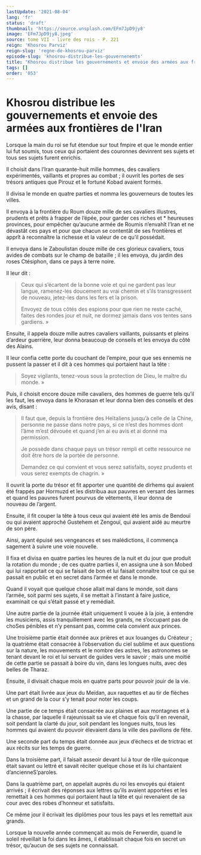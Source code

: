 ```yaml
---
lastUpdate: '2021-08-04'
lang: 'fr'
status: 'draft'
thumbnail: 'https://source.unsplash.com/EFm7JpD9jy8'
image: 'EFm7JpD9jy8.jpeg'
source: tome VII - livre des rois - P. 221
reign: 'Khosrou Parviz'
reign-slug: 'regne-de-khosrou-parviz'
episode-slug: 'khosrou-distribue-les-gouvernenemts'
title: "Khosrou distribue les gouvernements et envoie des armées aux frontières de l'Iran | Le Livre des Rois | Shâhnâmeh"
tags: []
order: '053'
---
```


<!-- LTeX: language=fr -->

# Khosrou distribue les gouvernements et envoie des armées aux frontières de l'Iran

Lorsque la main du roi se fut étendue sur tout fmpire et que le monde entier lui fut soumis, tous ceux qui portaient des couronnes devinrent ses sujets et tous ses sujets furent enrichis.

Il choisit dans l’Iran quarante-huit mille hommes, des cavaliers expérimentés, vaillants et propres au combat ; il ouvrit les portes de ses trésors antiques que Pirouz et le fortuné Kobad avaient formés.

Il divisa le monde en quatre parties et nomma les gouverneurs de toutes les villes.

Il envoya à la frontière du Roum douze mille de ses cavaliers illustres, prudents et prêts à frapper de l’épée, pour garder ces riches et \*
heureuses provinces, pour empêcher qu’aucune armée de Roumis n’envahît l’Iran et ne dévastât ces pays et pour que chacun se contentât de ses frontières et apprît à reconnaître la richesse et la valeur de ce qu’il possédait.

Il envoya dans le Zaboulistan douze mille de ces glorieux cavaliers, tous avides de combats sur le champ de bataille ; il les envoya, du jardin des roses Ctésiphon, dans ce pays à terre noire.

Il leur dit :

> Ceux qui s’écartent de la bonne voie et qui ne gardent pas leur langue, ramenez-les doucement au vrai chemin et s’ils transgressent de nouveau, jetez-les dans les fers et la prison.
>
> Envoyez de tous côtés des espions pour que rien ne reste caché, faites des rondes jour et nuit, ne dormez jamais dans vos tentes sans gardiens. »

Ensuite, il appela douze mille autres cavaliers vaillants, puissants et pleins d’ardeur guerrière, leur donna beaucoup de conseils et les envoya du côté des Alains.

Il leur confia cette porte du couchant de l’empire, pour que ses ennemis ne pussent la passer et il dit à ces hommes qui portaient haut la tête :

> Soyez vigilants, tenez-vous sous la protection de Dieu, le maître du monde. »

Puis, il choisit encore douze mille cavaliers, des hommes de guerre tels qu’il les faut, les envoya dans le Khorasan et leur donna bien des conseils et des avis, disant :

> Il faut que, depuis la frontière des Heïtaliens jusqu’à celle de la Chine, personne ne passe dans notre pays, si ce n’est des hommes dont l’âme m’est dévouée et quand j’en ai eu avis et ai donné ma permission.
>
> Je possède dans chaque pays un trésor rempli et cette ressource ne doit être hors de la portée de personne.
>
> Demandez ce qui convient et vous serez satisfaits, soyez prudents et vous serez exempts de chagrin. »

Il ouvrit la porte du trésor et fit apporter une quantité de dirhems qui avaient été frappés par Hormuzd et les distribua aux pauvres en versant des larmes et quand les pauvres furent pourvus de vêtements, il leur donna de nouveau de l’argent.

Ensuite, il fit couper la tête à tous ceux qui avaient été les amis de Bendouï ou qui avaient approché Gustehem et Zengouï, qui avaient aidé au meurtre de son père.

Ainsi, ayant épuisé ses vengeances et ses malédictions, il commença sagement à suivre une voie nouvelle.

Il fixa et divisa en quatre parties les heures de la nuit et du jour que produit la rotation du monde ; de ces quatre parties il, en assigna une à son Mobed qui lui rapportait ce qui se faisait de bon et lui faisait connaître tout ce qui se passait en public et en secret dans l’armée et dans le monde.

Quand il voyait que quelque chose allait mal dans le monde, soit dans l’armée, soit parmi ses sujets, il se mettait à l’instant à faire justice, examinait ce qui s’était passé et y remédiait.

Une autre partie de la journée était uniquement li vouée à la joie, à entendre les musiciens, assis tranquillement avec les grands, ne s’occupant pas de choSes pénibles et n’y pensant pas, comme cela convient aux princes.

Une troisième partie était donnée aux prières et aux louanges du Créateur ; la quatrième était consacrée à l’observation du ciel sublime et aux questions sur la nature, les mouvements et le nombre des astres, les astronomes se tenant devant le roi et lui servant de guides vers le savoir ; mais une moitié de cette partie se passait à boire du vin, dans les longues nuits, avec des belles de Tharaz.

Ensuite, il divisait chaque mois en quatre parts pour pouvoir jouir de la vie.

Une part était livrée aux jeux du Meïdan, aux raquettes et au tir de flèches et un grand de la cour s’y tenait pour noter les coups.

Une partie de ce temps était consacrée aux plaines et aux montagnes et à la chasse, par laquelle il rajeunissait sa vie et chaque fois qu’il en revenait, soit pendant la clarté du jour, soit pendant les longues nuits, tous les hommes qui avaient du pouvoir élevaient dans la ville des pavillons de fête.

Une seconde part du temps était donnée aux jeux d’échecs et de trictrac et aux récits sur les temps de guerre.

Dans la troisième part, il faisait asseoir devant lui à tour de rôle quiconque était savant ou lettré et savait réciter quelque chose et ils lui chantaient d’ancienneS’paroles.

Dans la quatrième part, on appelait auprès du roi les envoyés qui étaient arrivés ; il écrivait des réponses aux lettres qu’ils avaient apportées et les remettait à ces hommes qui portaient haut la tête et qui revenaient de sa cour avec des robes d’honneur et satisfaits.

Ce même jour il écrivait les diplômes pour tous les pays et les remettait aux grands.

Lorsque la nouvelle année commençait au mois de Ferwerdin, quand le soleil réveillait la foi dans les âmes, il établissait chaque fois en secret un trésor, qu’aucun de ses sujets ne connaissait.
